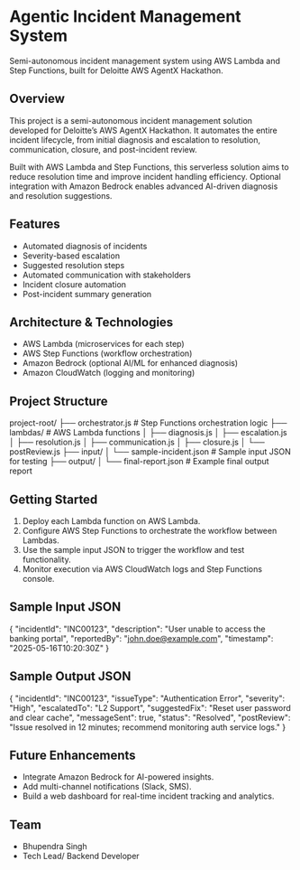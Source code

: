 # Agentic Incident Management System
Semi-autonomous incident management system using AWS Lambda and Step Functions, built for Deloitte AWS AgentX Hackathon.

## Overview

This project is a semi-autonomous incident management solution developed for Deloitte’s AWS AgentX Hackathon. It automates the entire incident lifecycle, from initial diagnosis and escalation to resolution, communication, closure, and post-incident review.

Built with AWS Lambda and Step Functions, this serverless solution aims to reduce resolution time and improve incident handling efficiency. Optional integration with Amazon Bedrock enables advanced AI-driven diagnosis and resolution suggestions.

## Features

- Automated diagnosis of incidents  
- Severity-based escalation  
- Suggested resolution steps  
- Automated communication with stakeholders  
- Incident closure automation  
- Post-incident summary generation  


## Architecture & Technologies

- AWS Lambda (microservices for each step)  
- AWS Step Functions (workflow orchestration)  
- Amazon Bedrock (optional AI/ML for enhanced diagnosis)  
- Amazon CloudWatch (logging and monitoring)  


## Project Structure

project-root/
├── orchestrator.js # Step Functions orchestration logic
├── lambdas/ # AWS Lambda functions
│ ├── diagnosis.js
│ ├── escalation.js
│ ├── resolution.js
│ ├── communication.js
│ ├── closure.js
│ └── postReview.js
├── input/
│ └── sample-incident.json # Sample input JSON for testing
├── output/
│ └── final-report.json # Example final output report

## Getting Started

1. Deploy each Lambda function on AWS Lambda.  
2. Configure AWS Step Functions to orchestrate the workflow between Lambdas.  
3. Use the sample input JSON to trigger the workflow and test functionality.  
4. Monitor execution via AWS CloudWatch logs and Step Functions console.  


## Sample Input JSON
{
  "incidentId": "INC00123",
  "description": "User unable to access the banking portal",
  "reportedBy": "john.doe@example.com",
  "timestamp": "2025-05-16T10:20:30Z"
}

## Sample Output JSON
{
  "incidentId": "INC00123",
  "issueType": "Authentication Error",
  "severity": "High",
  "escalatedTo": "L2 Support",
  "suggestedFix": "Reset user password and clear cache",
  "messageSent": true,
  "status": "Resolved",
  "postReview": "Issue resolved in 12 minutes; recommend monitoring auth service logs."
}

## Future Enhancements
 - Integrate Amazon Bedrock for AI-powered insights.
 - Add multi-channel notifications (Slack, SMS).
 - Build a web dashboard for real-time incident tracking and analytics.

 ## Team
 - Bhupendra Singh
 - Tech Lead/ Backend Developer
